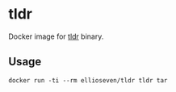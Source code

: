 # tldr

Docker image for [tldr](https://github.com/mstruebing/tldr) binary.

## Usage

```
docker run -ti --rm ellioseven/tldr tldr tar
```
